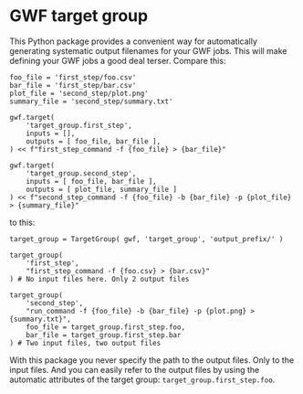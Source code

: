 # GWF target group

This Python package provides a convenient way for automatically generating
systematic output filenames for your GWF jobs. This will make defining your GWF
jobs a good deal terser. Compare this:

```
foo_file = 'first_step/foo.csv' 
bar_file = 'first_step/bar.csv' 
plot_file = 'second_step/plot.png'
summary_file = 'second_step/summary.txt'

gwf.target(
    'target_group.first_step',
    inputs = [],
    outputs = [ foo_file, bar_file ],
) << f"first_step_command -f {foo_file} > {bar_file}"

gwf.target(
    'target_group.second_step',
    inputs = [ foo_file, bar_file ],
    outputs = [ plot_file, summary_file ]
) << f"second_step_command -f {foo_file} -b {bar_file} -p {plot_file} > {summary_file}"
```

to this:

```
target_group = TargetGroup( gwf, 'target_group', 'output_prefix/' )

target_group(
    'first_step',
    "first_step_command -f {foo.csv} > {bar.csv}"
) # No input files here. Only 2 output files

target_group(
    'second_step',
    "run_command -f {foo_file} -b {bar_file} -p {plot.png} > {summary.txt}",
    foo_file = target_group.first_step.foo,
    bar_file = target_group.first_step.bar
) # Two input files, two output files
```

With this package you never specify the path to the output files. Only to the
input files. And you can easily refer to the output files by using the automatic
attributes of the target group: `target_group.first_step.foo`.

